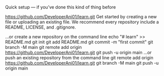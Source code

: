 Quick setup — if you’ve done this kind of thing before

https://github.com/DeveloperAni01/learn.git
Get started by creating a new file or uploading an existing file. We recommend every repository include a README, LICENSE, and .gitignore.

…or create a new repository on the command line
echo "# learn" >> README.md
git init
git add README.md
git commit -m "first commit"
git branch -M main
git remote add origin https://github.com/DeveloperAni01/learn.git
git push -u origin main
…or push an existing repository from the command line
git remote add origin https://github.com/DeveloperAni01/learn.git
git branch -M main
git push -u origin main
